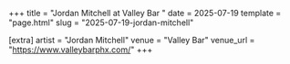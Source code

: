 +++
title = "Jordan Mitchell at Valley Bar "
date = 2025-07-19
template = "page.html"
slug = "2025-07-19-jordan-mitchell"

[extra]
artist = "Jordan Mitchell"
venue = "Valley Bar"
venue_url = "https://www.valleybarphx.com/"
+++
